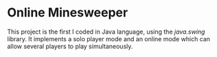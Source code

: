 # Online Minesweeper
This project is the first I coded in Java language, using the *java.swing* library. It implements a solo player mode and an online mode which can allow several players to play simultaneously.
